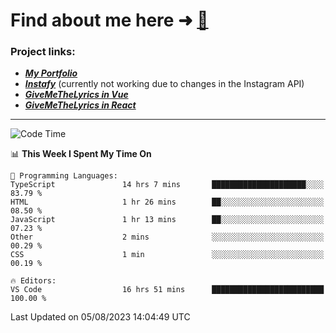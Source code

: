 # Find about me here ➜ [🧑](https://pauabella.dev)

### Project links:
- ***[My Portfolio](https://pauabella.dev)***
- ***[Instafy](https://instafy.me)*** (currently not working due to changes in the Instagram API)
- ***[GiveMeTheLyrics in Vue](https://lyrics.pauabella.dev)***
- ***[GiveMeTheLyrics in React](https://pauabella.dev/GiveMeTheLyrics)***

---
<!--START_SECTION:waka-->
![Code Time](http://img.shields.io/badge/Code%20Time-2%2C358%20hrs%2010%20mins-blue)

📊 **This Week I Spent My Time On** 

```text
💬 Programming Languages: 
TypeScript               14 hrs 7 mins       █████████████████████░░░░   83.79 % 
HTML                     1 hr 26 mins        ██░░░░░░░░░░░░░░░░░░░░░░░   08.50 % 
JavaScript               1 hr 13 mins        ██░░░░░░░░░░░░░░░░░░░░░░░   07.23 % 
Other                    2 mins              ░░░░░░░░░░░░░░░░░░░░░░░░░   00.29 % 
CSS                      1 min               ░░░░░░░░░░░░░░░░░░░░░░░░░   00.19 % 

🔥 Editors: 
VS Code                  16 hrs 51 mins      █████████████████████████   100.00 % 
```


 Last Updated on 05/08/2023 14:04:49 UTC
<!--END_SECTION:waka-->
